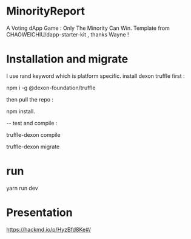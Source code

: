 # MinorityReport
A Voting dApp Game : Only The Minority Can Win.
Template from CHAOWEICHIU/dapp-starter-kit , thanks Wayne !

# Installation and migrate
I use rand keyword which is platform specific.
install dexon truffle first :

npm i -g @dexon-foundation/truffle

then pull the repo :

npm install.

-- test and compile :

truffle-dexon compile

truffle-dexon migrate

# run
yarn run dev


# Presentation
https://hackmd.io/p/HyzBfd8Ke#/
